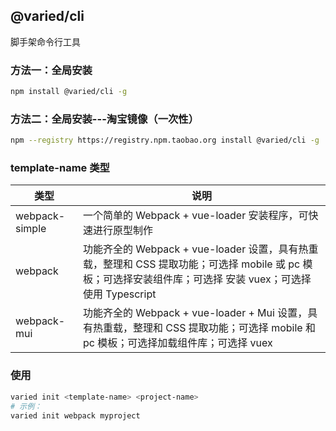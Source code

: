 ## @varied/cli

脚手架命令行工具

### 方法一：全局安装

```bash
npm install @varied/cli -g
```

### 方法二：全局安装---淘宝镜像（一次性）

```bash
npm --registry https://registry.npm.taobao.org install @varied/cli -g
```

### template-name 类型

| 类型           | 说明                                                                                                                                                        |
| -------------- | ----------------------------------------------------------------------------------------------------------------------------------------------------------- |
| webpack-simple | 一个简单的 Webpack + vue-loader 安装程序，可快速进行原型制作                                                                                                |
| webpack        | 功能齐全的 Webpack + vue-loader 设置，具有热重载，整理和 CSS 提取功能；可选择 mobile 或 pc 模板；可选择安装组件库；可选择 安装 vuex；可选择 使用 Typescript |
| webpack-mui    | 功能齐全的 Webpack + vue-loader + Mui 设置，具有热重载，整理和 CSS 提取功能；可选择 mobile 和 pc 模板；可选择加载组件库；可选择 vuex                        |

### 使用

```bash
varied init <template-name> <project-name>
# 示例：
varied init webpack myproject
```

